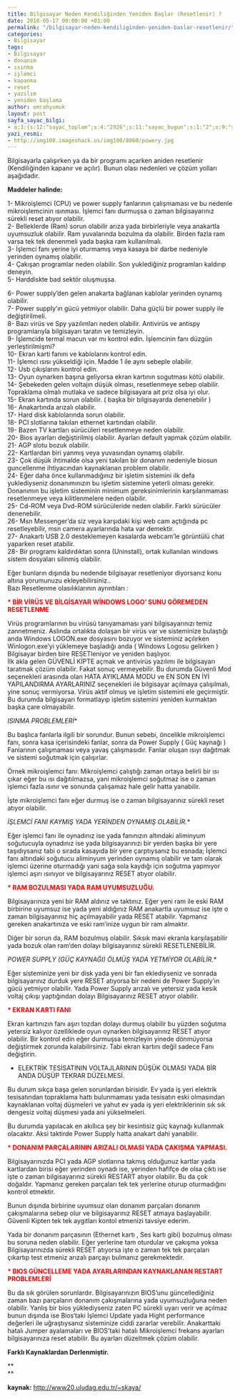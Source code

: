 ```yaml
---
title: Bilgisayar Neden Kendiliğinden Yeniden Başlar (Resetlenir) ?
date: 2010-05-17 00:00:00 +03:00
permalink: "/bilgisayar-neden-kendiliginden-yeniden-baslar-resetlenir/"
categories:
- Bilgisayar
tags:
- Bilgisayar
- donanım
- ısınma
- işlemci
- kapanma
- reset
- yazılım
- yeniden başlama
author: emrahyumuk
layout: post
sayfa_sayac_bilgi:
- a:3:{s:12:"sayac_toplam";s:4:"2926";s:11:"sayac_bugun";s:1:"2";s:9:"son_okuma";s:10:"1364858284";}
yazi_resmi:
- http://img100.imageshack.us/img100/8060/powery.jpg
---
```


Bilgisayarla çalışırken ya da bir programı açarken aniden resetlenir (Kendiliğinden kapanır ve açılır). Bunun olası nedenleri ve çözüm yolları aşağıdadır.

**Maddeler halinde:**

1- Mikroişlemci (CPU) ve power supply fanlarının çalışmaması ve bu nedenle mikroişlemcinin ısınması. İşlemci fanı durmuşsa o zaman bilgisayarınız sürekli reset atıyor olabilir.  
2- Belleklerde (Ram) sorun olabilir arıza yada birbirleriyle veya anakartla uyumsuzluk olabilir. Ram yuvalarında bozulma da olabilir. Birden fazla ram varsa tek tek denenmeli yada başka ram kullanılmalı.  
3- İşlemci fanı yerine iyi oturmamış veya kasaya bir darbe nedeniyle yerinden oynamış olabilir.  
4- Çakışan programlar neden olabilir. Son yuklediğiniz programları kaldırıp deneyin.  
5- Harddiskte bad sektör oluşmuşsa.  
<!--more-->

  
6- Power supply’den gelen anakarta bağlanan kablolar yerinden oynamış olabilir.  
7- Power supply’ın gücü yetmiyor olabilir. Daha güçlü bir power supply ile değiştirilmeli.  
8- Bazı virüs ve Spy yazılımları neden olabilir. Antivirüs ve antispy programlarıyla bilgisayarı taratın ve temizleyin.  
9- İşlemcide termal macun var mı kontrol edin. İşlemcinin fanı düzgün yerleştirilmişmi?  
10- Ekran karti fanını ve kablolarını kontrol edin.  
11- İşlemci ısısı yükseldiği için. Madde 1 ile aynı sebeple olabilir.  
12- Usb çıkışlarını kontrol edin.  
13- Oyun oynarken başına geliyorsa ekran kartının sogutması kötü olabilir.  
14- Şebekeden gelen voltajın düşük olması, resetlenmeye sebep olabilir. Topraklama olmalı mutlaka ve sadece bilgisayara ait priz olsa iyi olur.  
15- Ekran kartında sorun olabilir. ( başka bir bilgisayarda denenebilir )  
16- Anakartında arızalı olabilir.  
17- Hard disk kablolarında sorun olabilir.  
18- PCI slotlarına takılan ethernet kartından olabilir.  
19- Bazen TV kartları sürücüleri resetlenmeye neden olabilir.  
20- Bios ayarları değiştirilmiş olabilir. Ayarları default yapmak çözüm olabilir.  
21- AGP slotu bozuk olabilir.  
22- Kartlardan biri yanmış veya yuvasından oynamış olabilir.  
23- Çok düşük ihtimalde olsa yeni takılan bir donanım nedeniyle biosun guncellenme ihtiyacından kaynaklanan problem olabilir.  
24- Eğer daha önce kullanmadığınız bir işletim sistemini ilk defa yuklediyseniz donanımınızın bu işletim sistemine yeterli olması gerekir. Donanımın bu işletim sisteminin minimum gereksinimlerinin karşılanmaması resetlenmeye veya kilitlenmelere neden olabilir.  
25- Cd-ROM veya Dvd-ROM sürücüleride neden olabilir. Farklı sürücüler denenebilir.  
26- Msn Messenger’da siz veya karşıdaki kişi web cam açtığında pc resetleyebilir, msn camera ayarlarında hata var demektir.  
27- Anakartı USB 2.0 desteklemeyen kasalarda webcam’le görüntülü chat yaparken reset atabilir.  
28- Bir programı kaldırdıktan sonra (Uninstall), ortak kullanılan windows sistem dosyaları silinmiş olabilir.

Eğer bunların dışında bu nedende bilgisayar resetleniyor diyorsanız konu altına yorumunuzu ekleyebilirsiniz..  
Bazı Resetlenme olasılıklarının ayrıntıları :

<span style="color: #ff0000;"><strong>* BİR VİRÜS VE BİLGİSAYAR WİNDOWS LOGO’ SUNU GÖREMEDEN RESETLENME</strong></span>

Virüs programlarının bu virüsü tanıyamaması yani bilgisayarınızı temiz zannetmeniz. Aslında ortalıkta dolaşan bir virüs var ve sisteminize bulaştığı anda Windows LOGON.exe dosyasını bozuyor ve sisteminiz açılırken Winlogon.exe’yi yüklemeye başladığı anda ( Windows Logosu gelirken ) Bilgisayar birden bire RESETleniyor ve yeniden başlıyor.  
İlk akla gelen GÜVENLİ KİPTE açmak ve antivirüs yazılımı ile bilgisayarı taratmak çözüm olabilir. Fakat sonuç vermeyebilir. Bu durumda Güvenli Mod seçenekleri arasında olan HATA AYIKLAMA MODU ve EN SON EN İYİ YAPILANDIRMA AYARLARINIZ seçenekleri ile bilgisayar açılmaya çalışılmalı, yine sonuç vermiyorsa. Virüs aktif olmuş ve işletim sistemini ele geçirmiştir.  
Bu durumda bilgisayarı formatlayıp işletim sistemini yeniden kurmaktan başka çare olmayabilir.

**<span style="color: #ff0000;">* ISINMA PROBLEMLERİ</span>**

Bu başlıca fanlarla ilgili bir sorundur. Bunun sebebi, öncelikle mikroişlemci fanı, sonra kasa içerisindeki fanlar, sonra da Power Supply ( Güç kaynağı ) Fanlarının çalışmaması veya yavaş çalışmasıdır. Fanlar oluşan ısıyı dağıtmak ve sistemi soğutmak için çalışırlar.

Örnek mikroişlemci fanı: Mikroişlemci çalıştığı zaman ortaya belirli bir ısı çıkar eğer bu ısı dağıtılmazsa, yani mikroişlemci soğutmaz ise o zaman işlemci fazla ısınır ve sonunda çalışamaz hale gelir hatta yanabilir.

İşte mikroişlemci fanı eğer durmuş ise o zaman bilgisayarınız sürekli reset atıyor olabilir.

**<span style="color: #ff0000;">* İŞLEMCİ FANI KAYMIŞ YADA YERİNDEN OYNAMIŞ OLABİLİR.</span>**

Eğer işlemci fanı ile oynadınız ise yada fanınızın altındaki aliminyum soğutucuyla oynadınız ise yada bilgisayarınızı bir yerden başka bir yere taşıdıysanız tabi o sırada kasayıda bir yere çarptıysanız bu esnada; İşlemci fanı altındaki soğutucu aliminyum yerinden oynamış olabilir ve tam olarak işlemci üzerine oturmadığı yani sağa sola kaydığı için soğutma yapmıyor işlemci aşırı ısınıyor ve bilgisayarınız RESET atıyor olabilir.

<span style="color: #ff0000;"><strong>* RAM BOZULMASI YADA RAM UYUMSUZLUĞU.</strong></span>

Bilgisayarınıza yeni bir RAM aldınız ve taktınız. Eğer yeni ram ile eski RAM birbirine uyumsuz ise yada yeni aldığınız RAM anakartla uyumsuz ise işte o zaman bilgisayarınız hiç açılmayabilir yada RESET atabilir. Yapmanız gereken anakartınıza ve eski ram’inize uygun bir ram almaktır.

Diğer bir sorun da, RAM bozulmuş olabilir. Sıksık mavi ekranla karşılaşabilir yada bozuk olan ram‘den dolayı bilgisayarınız sürekli RESETLENEBİLİR.

**<span style="color: #ff0000;">* POWER SUPPLY (GÜÇ KAYNAĞI) ÖLMÜŞ YADA YETMİYOR OLABİLİR.</span>**

Eğer sisteminize yeni bir disk yada yeni bir fan eklediyseniz ve sonrada bilgisayarınız durduk yere RESET atıyorsa bir nedeni de Power Supply’ın gücü yetmiyor olabilir. Yada Power Supply arızalı ve yetersiz yada kesik voltaj çıkışı yaptığından dolayı Bilgisayarınız RESET atıyor olabilir.

<span style="color: #ff0000;"><strong>* EKRAN KARTI FANI</strong></span>

Ekran kartınızın fanı aşırı tozdan dolayı durmuş olabilir bu yüzden soğutma yetersiz kalıyor özelliklede oyun oynarken bilgisayarınız RESET atıyor olabilir. Bir kontrol edin eğer durmuşsa temizleyin yinede dönmüyorsa değiştirmek zorunda kalabilirsiniz. Tabi ekran kartını değil sadece Fanı değiştirin.

* ELEKTRİK TESİSATININ VOLTAJLARININ DÜŞÜK OLMASI YADA BİR ANDA DÜŞÜP TEKRAR DÜZELMESİ.

Bu durum sıkça başa gelen sorunlardan birisidir. Ev yada iş yeri elektrik tesisatından topraklama hattı bulunmaması yada tesisatın eski olmasından kaynaklanan voltaj düşmeleri ve yahut ev yada iş yeri elektriklerinin sık sık dengesiz voltaj düşmesi yada ani yükselmeleri.

Bu durumda yapılacak en akıllıca şey bir kesintisiz güç kaynağı kullanmak olacaktır. Aksi taktirde Power Supply hatta anakart dahi yanabilir.

<span style="color: #ff0000;"><strong>* DONANIM PARÇALARININ ARIZALI OLMASI YADA ÇAKIŞMA YAPMASI.</strong></span>

Bilgisayarınızda PCI yada AGP slotlarına takmış olduğunuz kartlar yada kartlardan birisi eğer yerinden oynadı ise, yerinden hafifçe de olsa çıktı ise işte o zaman bilgisayarınız sürekli RESTART atıyor olabilir. Bu da çok doğaldır. Yapmanız gereken parçaları tek tek yerlerine oturup oturmadığını kontrol etmektir.

Bunun dışında birbirine uyumsuz olan donanım parçaları donanım çakışmalarına sebep olur ve bilgisayarınız RESET atmaya başlayabilir. Güvenli Kipten tek tek aygıtları kontol etmenizi tavsiye ederim.

Yada bir donanım parçasının (Ethernet kartı , Ses kartı gibi) bozulmuş olması bu soruna neden olabilir. Eğer yerlerine tam oturdular ve çakışma yoksa Bilgisayarınızda sürekli RESET atıyorsa işte o zaman tek tek parçaları çıkartıp test etmeniz arızalı parçayı bulmanız gerekmektedir.

<span style="color: #ff0000;"><strong>* BIOS GÜNCELLEME YADA AYARLARINDAN KAYNAKLANAN RESTART PROBLEMLERİ</strong></span>

Bu da sık görülen sorunlardır. Bilgisayarınızın BIOS’unu güncellediğiniz zaman bazı parçaların donanım çakışmalarına yada uyumsuzluğuna neden olabilir. Yanlış bir bios yüklediyseniz zaten PC sürekli uyarı verir ve açılmaz bunun dışında ise Bios‘taki İşlemci Update yada Hight performance değerleri ile uğraştıysanız sisteminize ciddi zararlar verebilir. Anakarttaki hatalı Jumper ayalamaları ve BIOS’taki hatalı Mikroişlemci frekans ayarları bilgisayarınıza reset atabilir. Bu ayarları düzeltmek çözüm olabilir.

**Farklı Kaynaklardan Derlenmiştir.**

**  
**

**kaynak:** http://www20.uludag.edu.tr/~skaya/